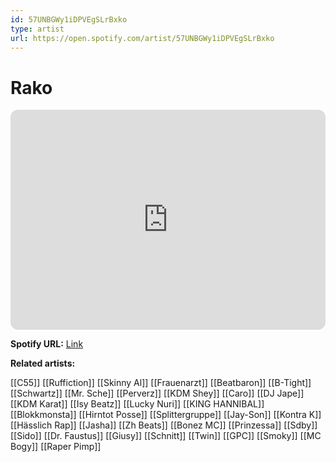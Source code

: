 ```yaml
---
id: 57UNBGWy1iDPVEgSLrBxko
type: artist
url: https://open.spotify.com/artist/57UNBGWy1iDPVEgSLrBxko
---
```

# Rako

<iframe style="border-radius:12px" src="https://open.spotify.com/embed/artist/57UNBGWy1iDPVEgSLrBxko" width="100%" height="352" frameBorder="0" allowfullscreen="" allow="autoplay; clipboard-write; encrypted-media; fullscreen; picture-in-picture" loading="lazy"></iframe>

**Spotify URL:** [Link](https://open.spotify.com/artist/57UNBGWy1iDPVEgSLrBxko)

**Related artists:**

[[C55]]
[[Ruffiction]]
[[Skinny Al]]
[[Frauenarzt]]
[[Beatbaron]]
[[B-Tight]]
[[Schwartz]]
[[Mr. Sche]]
[[Perverz]]
[[KDM Shey]]
[[Caro]]
[[DJ Jape]]
[[KDM Karat]]
[[Isy Beatz]]
[[Lucky Nuri]]
[[KING HANNIBAL]]
[[Blokkmonsta]]
[[Hirntot Posse]]
[[Splittergruppe]]
[[Jay-Son]]
[[Kontra K]]
[[Hässlich Rap]]
[[Jasha]]
[[Zh Beats]]
[[Bonez MC]]
[[Prinzessa]]
[[Sdby]]
[[Sido]]
[[Dr. Faustus]]
[[Giusy]]
[[Schnitt]]
[[Twin]]
[[GPC]]
[[Smoky]]
[[MC Bogy]]
[[Raper Pimp]]
